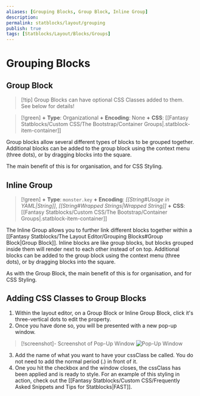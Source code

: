 ```yaml
---
aliases: [Grouping Blocks, Group Block, Inline Group]
description: 
permalink: statblocks/layout/grouping
publish: true
tags: [Statblocks/Layout/Blocks/Groups]
---
```


# Grouping Blocks

## Group Block

>[!tip] Group Blocks can have optional CSS Classes added to them. See below for details!

> [!green]
> **+** **Type**: Organizational
> **+** **Encoding**: None
> **+** **CSS**:  [[Fantasy Statblocks/Custom CSS/The Bootstrap/Container Groups|.statblock-item-container]]

Group blocks allow several different types of blocks to be grouped together. Additional blocks can be added to the group block using the context menu (three dots), or by dragging blocks into the square.

The main benefit of this is for organisation, and for CSS Styling.

## Inline Group

> [!green]
> **+** **Type**: `monster.key`
> **+** **Encoding**: *[[String#Usage in YAML|String]]*, *[[String#Wrapped Strings|Wrapped String]]* 
> **+** **CSS**:  [[Fantasy Statblocks/Custom CSS/The Bootstrap/Container Groups|.statblock-item-container]]

The Inline Group allows you to further link different blocks together within a [[Fantasy Statblocks/The Layout Editor/Grouping Blocks#Group Block|Group Block]]. Inline blocks are like group blocks, but blocks grouped inside them will render next to each other instead of on top. Additional blocks can be added to the group block using the context menu (three dots), or by dragging blocks into the square.

As with the Group Block, the main benefit of this is for organisation, and for CSS Styling.

## Adding CSS Classes to Group Blocks

1. Within the layout editor, on a Group Block or Inline Group Block, click it's three-vertical dots to edit the property.
2. Once you have done so, you will be presented with a new pop-up window.

>[!screenshot]- Screenshot of Pop-Up Window
>![Pop-Up Window](https://github.com/javalent/fantasy-statblocks/blob/gh-pages/images/statblock/group-block-edit.png?raw=true)

3. Add the name of what you want to have your cssClass be called. You do not need to add the normal period (.) in front of it. 
4. One you hit the checkbox and the window closes, the cssClass has been applied and is ready to style. For an example of this styling in action, check out the [[Fantasy Statblocks/Custom CSS/Frequently Asked Snippets and Tips for Statblocks|FAST]].